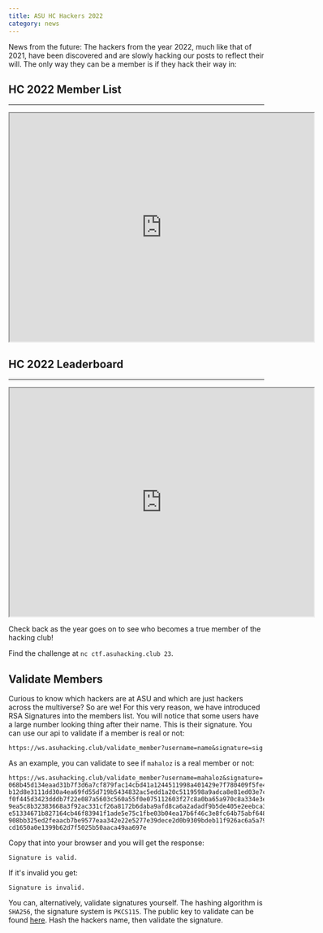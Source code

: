 ```yaml
---
title: ASU HC Hackers 2022
category: news
---
```


News from the future:
The hackers from the year 2022, much like that of 2021, have been discovered and are slowly hacking our posts to reflect their will.
The only way they can be a member is if they hack their way in:

## HC 2022 Member List
---
<iframe
    title="2021-2022 Members"
    width="600"
    height="450"
    src="https://ws.asuhacking.club/members">
</iframe>

## HC 2022 Leaderboard
---
<iframe
    title="2021-2022 Leaderboard"
    width="600"
    height="450"
    src="https://ctf.asuhacking.club/scoreboard">
</iframe>

Check back as the year goes on to see who becomes a true member of the hacking club!

Find the challenge at `nc ctf.asuhacking.club 23`.

## Validate Members
Curious to know which hackers are at ASU and which are just hackers across the multiverse? So are we! For this very reason, we have introduced RSA Signatures into the members list. You will notice that some users have a large number looking thing after their name. This is their signature. You can use our api to validate if a member is real or not:

```
https://ws.asuhacking.club/validate_member?username=name&signature=sig
```

As an example, you can validate to see if `mahaloz` is a real member or not:

```
https://ws.asuhacking.club/validate_member?username=mahaloz&signature=
068b45d134eaad31b7f3d6a7cf879fac14cbd41a1244511998a401429e7f780409f5fe4447ecb57
b12d8e3111dd30a4ea69fd55d719b5434832ac5edd1a20c5119598a9adca8e81ed03e7c59e8e18a
f0f445d3423dddb7f22e087a5603c560a55f0e075112603f27c8a0ba65a970c8a334e3ee4ac6d02
9ea5c8b32383668a3f92ac331cf26a8172b6daba9afd8ca6a2adadf9b5de405e2eebca3408869bf
e51334671b827164cb46f83941f1ade5e75c1fbe03b04ea17b6f46c3e8fc64b75abf648106e3fc8
908bb325ed2feaacb7be9577eaa342e22e5277e39dece2d0b9309bdeb11f926ac6a5a791e05fbee
cd1650a0e1399b62d7f5025b50aaca49aa697e
```

Copy that into your browser and you will get the response:

```
Signature is valid.
```

If it's invalid you get:

```
Signature is invalid.
```

You can, alternatively, validate signatures yourself. The hashing algorithm is `SHA256`, the signature system is `PKCS115`. The public key to validate can be found [here](https://github.com/ASU-Hacking-Club/asuhacking.club/blob/main/files/members.pub). Hash the hackers name, then validate the signature. 